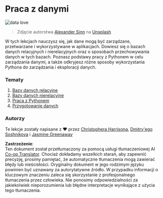 <!--
CO_OP_TRANSLATOR_METADATA:
{
  "original_hash": "abc3309ab41bc5a7846f70ee1a055838",
  "translation_date": "2025-08-23T23:21:35+00:00",
  "source_file": "2-Working-With-Data/README.md",
  "language_code": "pl"
}
-->
# Praca z danymi

![data love](../../../2-Working-With-Data/images/data-love.jpg)
> Zdjęcie autorstwa <a href="https://unsplash.com/@swimstaralex?utm_source=unsplash&utm_medium=referral&utm_content=creditCopyText">Alexander Sinn</a> na <a href="https://unsplash.com/s/photos/data?utm_source=unsplash&utm_medium=referral&utm_content=creditCopyText">Unsplash</a>
  
W tych lekcjach nauczysz się, jak dane mogą być zarządzane, przetwarzane i wykorzystywane w aplikacjach. Dowiesz się o bazach danych relacyjnych i nierelacyjnych oraz o sposobach przechowywania danych w tych bazach. Poznasz podstawy pracy z Pythonem w celu zarządzania danymi, a także odkryjesz różne sposoby wykorzystania Pythona do zarządzania i eksploracji danych.

### Tematy

1. [Bazy danych relacyjne](05-relational-databases/README.md)
2. [Bazy danych nierelacyjne](06-non-relational/README.md)
3. [Praca z Pythonem](07-python/README.md)
4. [Przygotowanie danych](08-data-preparation/README.md)

### Autorzy

Te lekcje zostały napisane z ❤️ przez [Christophera Harrisona](https://twitter.com/geektrainer), [Dmitry'ego Soshnikova](https://twitter.com/shwars) i [Jasmine Greenaway](https://twitter.com/paladique)

**Zastrzeżenie**:  
Ten dokument został przetłumaczony za pomocą usługi tłumaczeniowej AI [Co-op Translator](https://github.com/Azure/co-op-translator). Chociaż dokładamy wszelkich starań, aby zapewnić precyzję, prosimy pamiętać, że automatyczne tłumaczenia mogą zawierać błędy lub nieścisłości. Oryginalny dokument w jego rodzimym języku powinien być uznawany za autorytatywne źródło. W przypadku informacji o kluczowym znaczeniu zaleca się skorzystanie z profesjonalnego tłumaczenia przez człowieka. Nie ponosimy odpowiedzialności za jakiekolwiek nieporozumienia lub błędne interpretacje wynikające z użycia tego tłumaczenia.